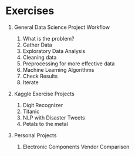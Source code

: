 # Exercises
1. General Data Science Project Workflow
    1.  What is the problem?
    1.  Gather Data
    1.  Exploratory Data Analysis
    1.  Cleaning data
    1.  Preprocessing for more effective data
    1.  Machine Learning Algorithms
    1.  Check Results
    1.  Iterate

1. Kaggle Exercise Projects
    1.  Digit Recognizer
    1.  Titanic
    1.  NLP with Disaster Tweets
    1.  Petals to the metal

1.  Personal Projects
    1.  Electronic Components Vendor Comparison